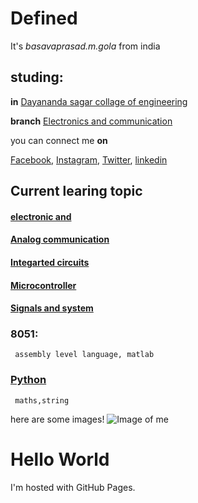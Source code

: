 # Defined

It's *basavaprasad.m.gola* from india

## studing:

**in** [Dayananda sagar collage of engineering](http://dayanandasagar.edu/dsce/)

**branch** [Electronics and communication](http://dayanandasagar.edu/dsce/electronics-and-communication)

you can connect me **on**


[Facebook](https://www.facebook.com/profile.php?id=100011421298777),
[Instagram](https://www.instagram.com/prasad.gola//),
[Twitter](https://twitter.com/basavaprasad11),
[linkedin](https://www.linkedin.com/in/basava-prasad-gola-997864137/)

## Current learing topic

#### [electronic and ](https://en.wikipedia.org/wiki/Electronics)
#### [Analog communication](https://en.wikipedia.org/wiki/Analog_signal)
#### [Integarted circuits](https://en.wikipedia.org/wiki/Integrated_circuit)
#### [Microcontroller](https://en.wikipedia.org/wiki/Microcontroller)
#### [Signals and system](https://en.wikipedia.org/wiki/Signal#Signals_and_Systems)
### 8051:
     assembly level language, matlab

### [Python](https://en.wikipedia.org/wiki/Python_(programming_language))
     maths,string


here are some images!
![Image of me](http://pngimg.com/uploads/google/google_PNG19643.png)




<!DOCTYPE html>
<html>
<body>
<h1>Hello World</h1>
<p>I'm hosted with GitHub Pages.</p>
</body>
</html>
